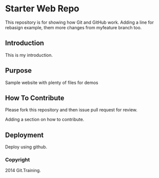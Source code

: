 # Starter Web Repo

This repository is for showing how Git and GitHub work.  Adding a line for rebasign example, them more changes from myfeature branch too.

## Introduction

This is my introduction.

## Purpose

Sample website with plenty of files for demos

## How To Contribute

Please fork this repository and then issue pull request for review.

Adding a section on how to contribute.

## Deployment

Deploy using github.

### Copyright

2014 Git.Training.